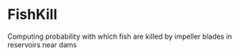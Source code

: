 # FishKill
Computing probability with which fish are killed by impeller blades in reservoirs near dams

